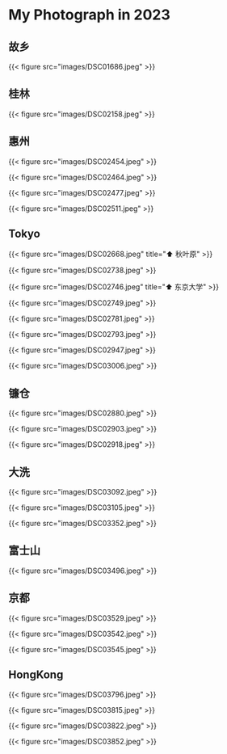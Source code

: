 # My Photograph in 2023


<!--more-->

## 故乡

{{< figure src="images/DSC01686.jpeg" >}}

## 桂林

{{< figure src="images/DSC02158.jpeg" >}}

## 惠州

{{< figure src="images/DSC02454.jpeg" >}}

{{< figure src="images/DSC02464.jpeg" >}}

{{< figure src="images/DSC02477.jpeg" >}}

{{< figure src="images/DSC02511.jpeg" >}}

## Tokyo

{{< figure src="images/DSC02668.jpeg" title="⬆️ 秋叶原" >}}

{{< figure src="images/DSC02738.jpeg" >}}

{{< figure src="images/DSC02746.jpeg" title="⬆️ 东京大学" >}}

{{< figure src="images/DSC02749.jpeg" >}}

{{< figure src="images/DSC02781.jpeg" >}}

{{< figure src="images/DSC02793.jpeg" >}}

{{< figure src="images/DSC02947.jpeg" >}}

{{< figure src="images/DSC03006.jpeg" >}}

## 镰仓

{{< figure src="images/DSC02880.jpeg" >}}

{{< figure src="images/DSC02903.jpeg" >}}

{{< figure src="images/DSC02918.jpeg" >}}

## 大洗

{{< figure src="images/DSC03092.jpeg" >}}

{{< figure src="images/DSC03105.jpeg" >}}

{{< figure src="images/DSC03352.jpeg" >}}

## 富士山

<!-- ![DSC03419](images/DSC03419.jpeg) -->

{{< figure src="images/DSC03496.jpeg" >}}

## 京都

{{< figure src="images/DSC03529.jpeg" >}}

{{< figure src="images/DSC03542.jpeg" >}}

{{< figure src="images/DSC03545.jpeg" >}}

## HongKong

{{< figure src="images/DSC03796.jpeg" >}}

{{< figure src="images/DSC03815.jpeg" >}}

{{< figure src="images/DSC03822.jpeg" >}}

{{< figure src="images/DSC03852.jpeg" >}}

